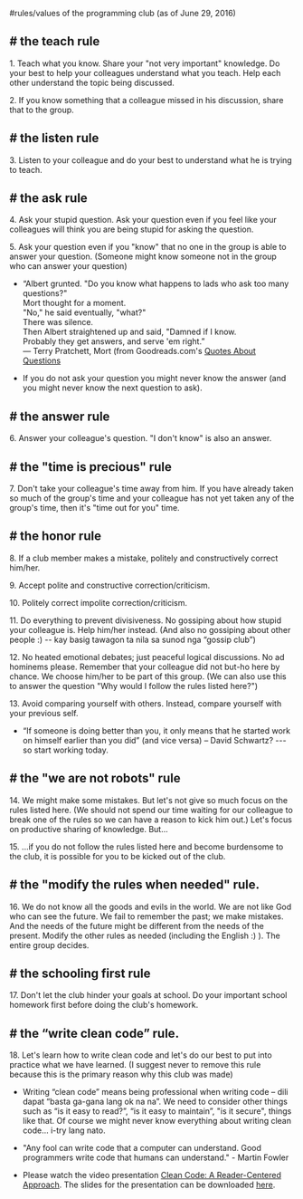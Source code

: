 #rules/values of the programming club (as of June 29, 2016)

## # the teach rule
1\. Teach what you know. Share your "not very important" knowledge. Do your best to help your colleagues understand what you teach. Help each other understand the topic being discussed. 

2\. If you know something that a colleague missed in his discussion, share that to the group. 

## # the listen rule
3\. Listen to your colleague and do your best to understand what he is trying to teach. 

## # the ask rule
4\. Ask your stupid question. Ask your question even if you feel like your colleagues will think you are being stupid for asking the question. 

5\. Ask your question even if you "know" that no one in the group is able to answer your question. (Someone might know someone not in the group who can answer your question) 

 - “Albert grunted. "Do you know what happens to lads who ask too many questions?"<br/>
   Mort thought for a moment.<br/>
   "No," he said eventually, "what?"<br/>
   There was silence.<br/>
   Then Albert straightened up and said, "Damned if I know. <br/>
   Probably they get answers, and serve 'em right.” <br/>
   ― Terry Pratchett, Mort (from Goodreads.com's [Quotes About Questions](http://www.goodreads.com/quotes/tag/questions)
    
 - If you do not ask your question you might never know the answer (and you might never know the next question to ask). 

## # the answer rule
6\. Answer your colleague's question. "I don't know" is also an answer. 

## # the "time is precious" rule
7\. Don't take your colleague's time away from him. If you have already taken so much of the group's time and your colleague has not yet taken any of the group's time, then it's "time out for you" time. 

## # the honor rule
8\. If a club member makes a mistake, politely and constructively correct him/her.
 
9\. Accept polite and constructive correction/criticism. 

10\. Politely correct impolite correction/criticism. 

11\. Do everything to prevent divisiveness. No gossiping about how stupid your colleague is. Help him/her instead. (And also no gossiping about other people :) -- kay basig tawagon ta nila sa sunod nga “gossip club”) 

12\. No heated emotional debates; just peaceful logical discussions. No ad hominems please. Remember that your colleague did not but-ho here by chance. We choose him/her to be part of this group. (We can also use this to answer the question "Why would I follow the rules listed here?") 

13\. Avoid comparing yourself with others. Instead, compare yourself with your previous self.

 - “If someone is doing better than you, it only means that he started work on himself earlier than you did” (and vice versa) – David Schwartz?  --- so start working today.

## # the "we are not robots" rule
14\. We might make some mistakes. But let's not give so much focus on the rules listed here. (We should not spend our time waiting for our colleague to break one of the rules so we can have a reason to kick him out.) Let's focus on productive sharing of knowledge. But... 

15\. ...if you do not follow the rules listed here and become burdensome to the club, it is possible for you to be kicked out of the club.

## # the "modify the rules when needed" rule.
16\. We do not know all the goods and evils in the world. We are not like God who can see the future. We fail to remember the past; we make mistakes. And the needs of the future might be different from the needs of the present. Modify the other rules as needed (including the English :) ). The entire group decides. 

## # the schooling first rule
17\. Don't let the club hinder your goals at school. Do your important school homework first before doing the club's homework. 

## # the “write clean code” rule.

18\. Let's learn how to write clean code and let's do our best to put into practice what we have learned. (I suggest never to remove this rule because this is the primary reason why this club was made) 

 - Writing “clean code” means being professional when writing code – dili dapat “basta ga-gana lang ok na na”. We need to consider other things such as “is it easy to read?”, “is it easy to maintain”, "is it secure", things like that. Of course we might never know everything about writing clean code… i-try lang nato.
	 
 - "Any fool can write code that a computer can understand. Good programmers write code that humans can understand." - Martin Fowler

 - Please watch the video presentation [Clean Code: A Reader-Centered Approach](https://vimeo.com/157710445). The slides for the presentation can be downloaded [here](http://www.matthewrenze.com/presentations/clean-code.pdf).
